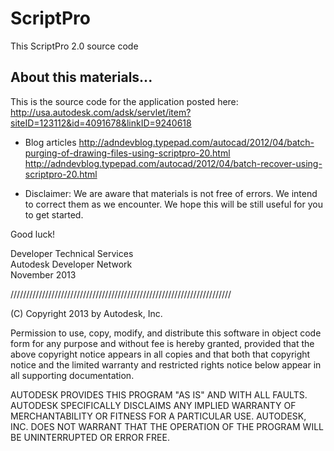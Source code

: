 ScriptPro
=========
This ScriptPro 2.0 source code

About this materials...
-----------------------
This is the source code for the application posted here:
http://usa.autodesk.com/adsk/servlet/item?siteID=123112&id=4091678&linkID=9240618

* Blog articles
  http://adndevblog.typepad.com/autocad/2012/04/batch-purging-of-drawing-files-using-scriptpro-20.html
  http://adndevblog.typepad.com/autocad/2012/04/batch-recover-using-scriptpro-20.html

* Disclaimer: We are aware that materials is not free of errors. 
  We intend to correct them as we encounter. We hope this will 
  be still useful for you to get started. 

Good luck!  

Developer Technical Services<br />
Autodesk Developer Network<br />
November 2013



//////////////////////////////////////////////////////////////////////

(C) Copyright 2013 by Autodesk, Inc. 

Permission to use, copy, modify, and distribute this software in
object code form for any purpose and without fee is hereby granted, 
provided that the above copyright notice appears in all copies and 
that both that copyright notice and the limited warranty and
restricted rights notice below appear in all supporting 
documentation.

AUTODESK PROVIDES THIS PROGRAM "AS IS" AND WITH ALL FAULTS. 
AUTODESK SPECIFICALLY DISCLAIMS ANY IMPLIED WARRANTY OF
MERCHANTABILITY OR FITNESS FOR A PARTICULAR USE.  AUTODESK, INC. 
DOES NOT WARRANT THAT THE OPERATION OF THE PROGRAM WILL BE
UNINTERRUPTED OR ERROR FREE.
